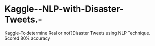 # Kaggle--NLP-with-Disaster-Tweets.-
Kaggle-To determine Real or not?Disaster Tweets using NLP Technique. Scored 80% accuracy 
